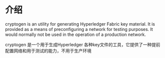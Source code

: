 # 介绍
cryptogen is an utility for generating Hyperledger Fabric key material. It is provided as a means of preconfiguring a network for testing purposes. It would normally not be used in the operation of a production network.

cryptogen 是一个用于生成Hyperledger 各种key文件的工具，它提供了一种提前配置网络和用于测试的能力，不用于生产环境

